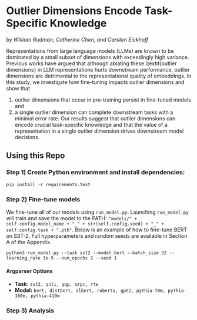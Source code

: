 # Outlier Dimensions Encode Task-Specific Knowledge
*by William Rudman, Catherine Chen, and Carsten Eickhoff*

Representations from large language models (LLMs) are known to be dominated by a small subset of dimensions with exceedingly high variance.
Previous works have argued that although ablating these \textit{outlier dimensions} in LLM representations hurts downstream performance, outlier dimensions are detrimental to the representational quality of embeddings. 
In this study, we investigate how fine-tuning impacts outlier dimensions and show that 
1) outlier dimensions that occur in pre-training persist in fine-tuned models and 
2) a single outlier dimension can complete downstream tasks with a minimal error rate.
 Our results suggest that outlier dimensions can encode crucial task-specific knowledge and that the value of a representation 
 in a single outlier dimension drives downstream model decisions. 

## Using this Repo
### Step 1) Create Python environment and install dependencies: 

`pip install -r requirements.text`

### Step 2) Fine-tune models

We fine-tune all of our models using `run_model.py`. Launching `run_model.py` will train and save the model to the PATH: `"models/" + self.config.model_name + "_" + str(self.config.seed) + "_" + self.config.task + ".pth"`. Below is an example of how to fine-tune BERT on SST-2. Full hyperparameters and random seeds are available in Section A of the Appendix. 

`python3 run_model.py --task sst2 --model bert --batch_size 32 --learning_rate 3e-5 --num_epochs 2 --seed 1`

#### Argparser Options
+ **Task:** `sst2, qnli, qqp, mrpc, rte`
+ **Model:** `bert, distbert, albert, roberta, gpt2, pythia-70m, pythia-160m, pythia-410m`

### Step 3) Analysis 





